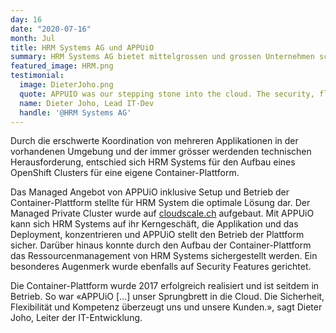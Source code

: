 ```yaml
---
day: 16
date: "2020-07-16"
month: Jul
title: HRM Systems AG und APPUiO
summary: HRM Systems AG bietet mittelgrossen und grossen Unternehmen schweizweit eine digitale Lösung für die Administration von Absenzen und Versicherungen sowie den Personalprozess des betrieblichen Gesundheitsmanagements. HRM Systems setzt für ihre Container-Plattform auf APPUiO.
featured_image: HRM.png
testimonial:
  image: DieterJoho.png
  quote: APPUIO was our stepping stone into the cloud. The security, flexibility and competence convinced us and our customers.
  name: Dieter Joho, Lead IT-Dev
  handle: '@HRM Systems AG'
---
```

Durch die erschwerte Koordination von mehreren Applikationen in der vorhandenen Umgebung und der immer grösser werdenden technischen Herausforderung, entschied sich HRM Systems für den Aufbau eines OpenShift Clusters für eine eigene Container-Plattform.

Das Managed Angebot von APPUiO inklusive Setup und Betrieb der Container-Plattform stellte für HRM System die optimale Lösung dar. Der Managed Private Cluster wurde auf [cloudscale.ch](https://www.cloudscale.ch/de/) aufgebaut. Mit APPUiO kann sich HRM Systems auf ihr Kerngeschäft, die Applikation und das Deployment, konzentrieren und APPUiO stellt den Betrieb der Plattform sicher. Darüber hinaus konnte durch den Aufbau der Container-Plattform das Ressourcenmanagement von HRM Systems sichergestellt werden. Ein besonderes Augenmerk wurde ebenfalls auf Security Features gerichtet.

 Die Container-Plattform wurde 2017 erfolgreich realisiert und ist seitdem in Betrieb. So war «APPUiO [...] unser Sprungbrett in die Cloud. Die Sicherheit, Flexibilität und Kompetenz überzeugt uns und unsere Kunden.», sagt Dieter Joho, Leiter der IT-Entwicklung.


